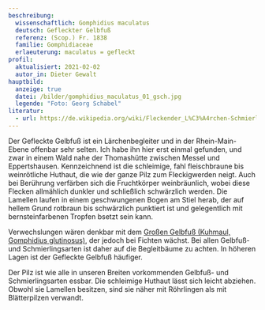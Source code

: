 ```yaml
---
beschreibung:
  wissenschaftlich: Gomphidius maculatus
  deutsch: Gefleckter Gelbfuß
  referenz: (Scop.) Fr. 1838
  familie: Gomphidiaceae
  erlaeuterung: maculatus = gefleckt
profil:
  aktualisiert: 2021-02-02
  autor_in: Dieter Gewalt
hauptbild:
  anzeige: true
  datei: /bilder/gomphidius_maculatus_01_gsch.jpg
  legende: "Foto: Georg Schabel"
literatur:
  - url: https://de.wikipedia.org/wiki/Fleckender_L%C3%A4rchen-Schmierling
---
```

Der Gefleckte Gelbfuß ist ein Lärchenbegleiter und in der Rhein-Main-Ebene offenbar sehr selten. Ich habe ihn hier erst einmal gefunden, und zwar in einem Wald nahe der Thomashütte zwischen Messel und Eppertshausen. Kennzeichnend ist die schleimige, fahl fleischbraune bis weinrötliche Huthaut, die wie der ganze Pilz zum Fleckigwerden neigt. Auch bei Berührung verfärben sich die Fruchtkörper weinbräunlich, wobei diese Flecken allmählich dunkler und schließlich schwärzlich werden. Die Lamellen laufen in einem geschwungenen Bogen am Stiel herab, der auf hellem Grund rotbraun bis schwärzlich punktiert ist und gelegentlich mit bernsteinfarbenen Tropfen bsetzt sein kann.

Verwechslungen wären denkbar mit dem [Großen Gelbfuß (Kuhmaul, Gomphidius glutinosus)](/pilze/gomphidius-glutinosus-großer-gelbfuß-kuhmaul), der jedoch bei Fichten wächst. Bei allen Gelbfuß- und Schmierlingsarten ist daher auf die Begleitbäume zu achten. In höheren Lagen ist der Gefleckte Gelbfuß häufiger.

Der Pilz ist wie alle in unseren Breiten vorkommenden Gelbfuß- und Schmierlingsarten essbar. Die schleimige Huthaut lässt sich leicht abziehen. Obwohl sie Lamellen besitzen, sind sie näher mit Röhrlingen als mit Blätterpilzen verwandt.